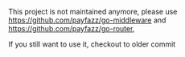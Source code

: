This project is not maintained anymore, please use https://github.com/payfazz/go-middleware and https://github.com/payfazz/go-router,

If you still want to use it, checkout to older commit
